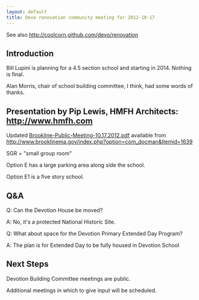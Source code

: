 ```yaml
---
layout: default
title: Devo renovation community meeting for 2012-10-17
---
```

See also http://coolcorn.github.com/devo/renovation

## Introduction

Bill Lupini is planning for a 4.5 section school and starting in 2014. Nothing is final.

Alan Morris, chair of school building committee, I think, had some words of thanks.

## Presentation by Pip Lewis, HMFH Architects: http://www.hmfh.com

Updated [Brookline-Public-Meeting-10.17.2012.pdf][pdf] available from http://www.brooklinema.gov/index.php?option=com_docman&Itemid=1639

SGR = "small group room"

Option E has a large parking area along side the school.

Option E1 is a five story school.

## Q&A

Q: Can the Devotion House be moved?

A: No, it's a protected National Historic Site.

Q: What about space for the Devotion Primary Extended Day Program?

A: The plan is for Extended Day to be fully housed in Devotion School

## Next Steps

Devotion Building Committee meetings are public.

Additional meetings in which to give input will be scheduled.

[pdf]: http://www.brooklinema.gov/index.php?option=com_docman&task=doc_download&gid=7002&Itemid=1639

